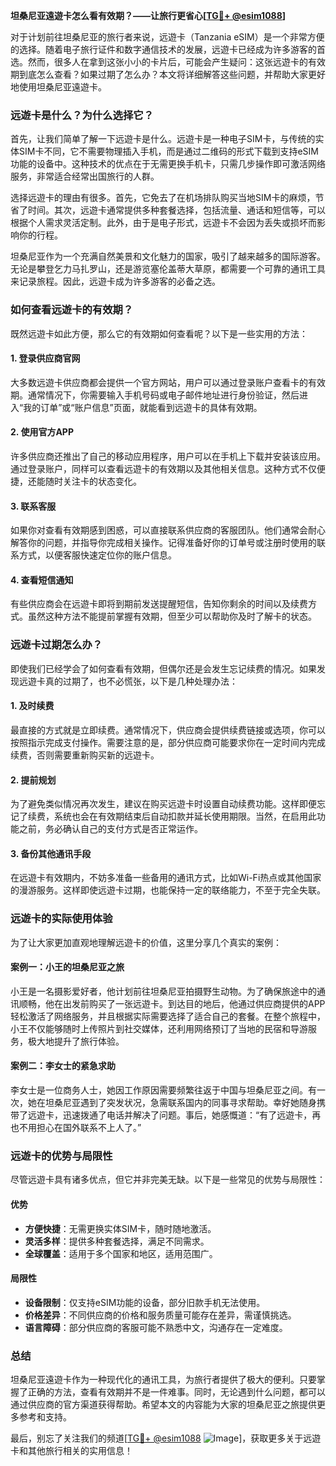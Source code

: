 **坦桑尼亚遠遊卡怎么看有效期？——让旅行更省心[[TG💪+ @esim1088](https://t.me/s/esim1088)]**

对于计划前往坦桑尼亚的旅行者来说，远遊卡（Tanzania eSIM）是一个非常方便的选择。随着电子旅行证件和数字通信技术的发展，远遊卡已经成为许多游客的首选。然而，很多人在拿到这张小小的卡片后，可能会产生疑问：这张远遊卡的有效期到底怎么查看？如果过期了怎么办？本文将详细解答这些问题，并帮助大家更好地使用坦桑尼亚遠遊卡。

### **远遊卡是什么？为什么选择它？**

首先，让我们简单了解一下远遊卡是什么。远遊卡是一种电子SIM卡，与传统的实体SIM卡不同，它不需要物理插入手机，而是通过二维码的形式下载到支持eSIM功能的设备中。这种技术的优点在于无需更换手机卡，只需几步操作即可激活网络服务，非常适合经常出国旅行的人群。

选择远遊卡的理由有很多。首先，它免去了在机场排队购买当地SIM卡的麻烦，节省了时间。其次，远遊卡通常提供多种套餐选择，包括流量、通话和短信等，可以根据个人需求灵活定制。此外，由于是电子形式，远遊卡不会因为丢失或损坏而影响你的行程。

坦桑尼亚作为一个充满自然美景和文化魅力的国家，吸引了越来越多的国际游客。无论是攀登乞力马扎罗山，还是游览塞伦盖蒂大草原，都需要一个可靠的通讯工具来记录旅程。因此，远遊卡成为许多游客的必备之选。

### **如何查看远遊卡的有效期？**

既然远遊卡如此方便，那么它的有效期如何查看呢？以下是一些实用的方法：

#### **1. 登录供应商官网**
大多数远遊卡供应商都会提供一个官方网站，用户可以通过登录账户查看卡的有效期。通常情况下，你需要输入手机号码或电子邮件地址进行身份验证，然后进入“我的订单”或“账户信息”页面，就能看到远遊卡的具体有效期。

#### **2. 使用官方APP**
许多供应商还推出了自己的移动应用程序，用户可以在手机上下载并安装该应用。通过登录账户，同样可以查看远遊卡的有效期以及其他相关信息。这种方式不仅便捷，还能随时关注卡的状态变化。

#### **3. 联系客服**
如果你对查看有效期感到困惑，可以直接联系供应商的客服团队。他们通常会耐心解答你的问题，并指导你完成相关操作。记得准备好你的订单号或注册时使用的联系方式，以便客服快速定位你的账户信息。

#### **4. 查看短信通知**
有些供应商会在远遊卡即将到期前发送提醒短信，告知你剩余的时间以及续费方式。虽然这种方法不能提前掌握有效期，但至少可以帮助你及时了解卡的状态。

### **远遊卡过期怎么办？**

即使我们已经学会了如何查看有效期，但偶尔还是会发生忘记续费的情况。如果发现远遊卡真的过期了，也不必慌张，以下是几种处理办法：

#### **1. 及时续费**
最直接的方式就是立即续费。通常情况下，供应商会提供续费链接或选项，你可以按照指示完成支付操作。需要注意的是，部分供应商可能要求你在一定时间内完成续费，否则需要重新购买新的远遊卡。

#### **2. 提前规划**
为了避免类似情况再次发生，建议在购买远遊卡时设置自动续费功能。这样即便忘记了续费，系统也会在有效期结束后自动扣款并延长使用期限。当然，在启用此功能之前，务必确认自己的支付方式是否正常运作。

#### **3. 备份其他通讯手段**
在远遊卡有效期内，不妨多准备一些备用的通讯方式，比如Wi-Fi热点或其他国家的漫游服务。这样即使远遊卡过期，也能保持一定的联络能力，不至于完全失联。

### **远遊卡的实际使用体验**

为了让大家更加直观地理解远遊卡的价值，这里分享几个真实的案例：

#### **案例一：小王的坦桑尼亚之旅**
小王是一名摄影爱好者，他计划前往坦桑尼亚拍摄野生动物。为了确保旅途中的通讯顺畅，他在出发前购买了一张远遊卡。到达目的地后，他通过供应商提供的APP轻松激活了网络服务，并且根据实际需要选择了适合自己的套餐。在整个旅程中，小王不仅能够随时上传照片到社交媒体，还利用网络预订了当地的民宿和导游服务，极大地提升了旅行体验。

#### **案例二：李女士的紧急求助**
李女士是一位商务人士，她因工作原因需要频繁往返于中国与坦桑尼亚之间。有一次，她在坦桑尼亚遇到了突发状况，急需联系国内的同事寻求帮助。幸好她随身携带了远遊卡，迅速拨通了电话并解决了问题。事后，她感慨道：“有了远遊卡，再也不用担心在国外联系不上人了。”

### **远遊卡的优势与局限性**

尽管远遊卡具有诸多优点，但它并非完美无缺。以下是一些常见的优势与局限性：

#### **优势**
- **方便快捷**：无需更换实体SIM卡，随时随地激活。
- **灵活多样**：提供多种套餐选择，满足不同需求。
- **全球覆盖**：适用于多个国家和地区，适用范围广。

#### **局限性**
- **设备限制**：仅支持eSIM功能的设备，部分旧款手机无法使用。
- **价格差异**：不同供应商的价格和服务质量可能存在差异，需谨慎挑选。
- **语言障碍**：部分供应商的客服可能不熟悉中文，沟通存在一定难度。

### **总结**

坦桑尼亚遠遊卡作为一种现代化的通讯工具，为旅行者提供了极大的便利。只要掌握了正确的方法，查看有效期并不是一件难事。同时，无论遇到什么问题，都可以通过供应商的官方渠道获得帮助。希望本文的内容能为大家的坦桑尼亚之旅提供更多参考和支持。

最后，别忘了关注我们的频道[[TG💪+ @esim1088](https://t.me/s/esim1088) ![Image](https://i.postimg.cc/4NQfJmqS/Snipaste-2025-05-13-00-14-12.png)]，获取更多关于远遊卡和其他旅行相关的实用信息！